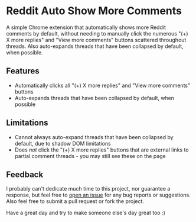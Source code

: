 # Reddit Auto Show More Comments

A simple Chrome extension that automatically shows more Reddit comments by default, without needing to manually click the numerous "(+) X more replies" and "View more comments" buttons scattered throughout threads. Also auto-expands threads that have been collapsed by default, when possible.

## Features

- Automatically clicks all "(+) X more replies" and "View more comments" buttons
- Auto-expands threads that have been collapsed by default, when possible

## Limitations

- Cannot always auto-expand threads that have been collapsed by default, due to shadow DOM limitations
- Does *not* click the "(+) X more replies" buttons that are external links to partial comment threads - you may still see these on the page

## Feedback

I probably can't dedicate much time to this project, nor guarantee a response, but feel free to [open an issue](https://github.com/alythobani/reddit-auto-show-more-comments-chrome/issues) for any bug reports or suggestions. Also feel free to submit a pull request or fork the project.

Have a great day and try to make someone else's day great too :)
